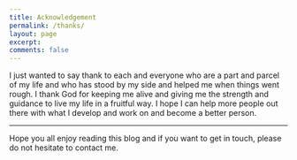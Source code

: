 ```yaml
---
title: Acknowledgement
permalink: /thanks/
layout: page
excerpt: 
comments: false
---
```


I just wanted to say thank to each and everyone who are a part and parcel of my life and who has stood by my side and helped me when things went rough. I thank God for keeping me alive and giving me the strength and guidance to live my life in a fruitful way. I hope I can help more people out there with what I develop and work on and become a better person.

<hr>

Hope you all enjoy reading this blog and if you want to get in touch, please do not hesitate to contact me.
